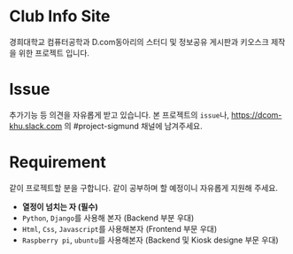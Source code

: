 # Club Info Site
경희대학교 컴퓨터공학과 D.com동아리의 스터디 및 정보공유 게시판과 키오스크 제작을 위한 프로젝트 입니다.  

# Issue
추가기능 등 의견을 자유롭게 받고 있습니다. 
본 프로젝트의 `issue`나, https://dcom-khu.slack.com 의 #project-sigmund 채널에 남겨주세요.

# Requirement
같이 프로젝트할 분을 구합니다. 
같이 공부하며 할 예정이니 자유롭게 지원해 주세요.

- **열정이 넘치는 자 (필수)**  
- `Python`, `Django`를 사용해 본자 (Backend 부분 우대) 
- `Html`, `Css`, `Javascript`를 사용해본자 (Frontend 부문 우대)  
- `Raspberry pi`, `ubuntu`를 사용해본자 (Backend 및 Kiosk designe 부문 우대)  
